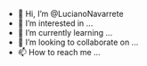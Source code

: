- 👋 Hi, I’m @LucianoNavarrete
- 👀 I’m interested in ...
- 🌱 I’m currently learning ...
- 💞️ I’m looking to collaborate on ...
- 📫 How to reach me ...

<!---
LucianoNavarrete/LucianoNavarrete is a ✨ special ✨ repository because its `README.md` (this file) appears on your GitHub profile.
You can click the Preview link to take a look at your changes.
--->
